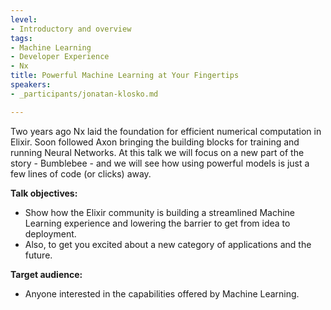 ```yaml
---
level:
- Introductory and overview
tags:
- Machine Learning
- Developer Experience
- Nx
title: Powerful Machine Learning at Your Fingertips
speakers:
- _participants/jonatan-klosko.md

---
```

Two years ago Nx laid the foundation for efficient numerical computation in Elixir. Soon followed Axon bringing the building blocks for training and running Neural Networks. At this talk we will focus on a new part of the story - Bumblebee - and we will see how using powerful models is just a few lines of code (or clicks) away.

**Talk objectives:**
* Show how the Elixir community is building a streamlined Machine Learning experience and lowering the barrier to get from idea to deployment.
* Also, to get you excited about a new category of applications and the future.

**Target audience:**
* Anyone interested in the capabilities offered by Machine Learning.